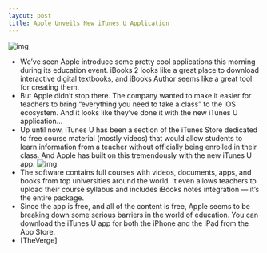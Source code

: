 ```yaml
---
layout: post
title: Apple Unveils New iTunes U Application
---
```

![img](http://media.idownloadblog.com/wp-content/uploads/2012/01/itunes-u-app-e1326989703518.jpg)
* We’ve seen Apple introduce some pretty cool applications this morning during its education event. iBooks 2 looks like a great place to download interactive digital textbooks, and iBooks Author seems like a great tool for creating them.
* But Apple didn’t stop there. The company wanted to make it easier for teachers to bring “everything you need to take a class” to the iOS ecosystem. And it looks like they’ve done it with the new iTunes U application…
* Up until now, iTunes U has been a section of the iTunes Store dedicated to free course material (mostly videos) that would allow students to learn information from a teacher without officially being enrolled in their class. And Apple has built on this tremendously with the new iTunes U app.
![img](http://media.idownloadblog.com/wp-content/uploads/2012/01/itunes-u-app-2-e1326989743610.jpg)
* The software contains full courses with videos, documents, apps, and books from top universities around the world. It even allows teachers to upload their course syllabus and includes iBooks notes integration — it’s the entire package.
* Since the app is free, and all of the content is free, Apple seems to be breaking down some serious barriers in the world of education. You can download the iTunes U app for both the iPhone and the iPad from the App Store.
* [TheVerge]

